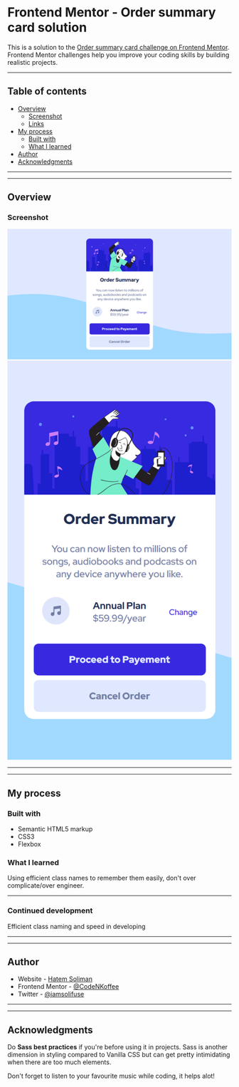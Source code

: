 # Frontend Mentor - Order summary card solution

This is a solution to the [Order summary card challenge on Frontend Mentor](https://www.frontendmentor.io/challenges/order-summary-component-QlPmajDUj). Frontend Mentor challenges help you improve your coding skills by building realistic projects.

---

## Table of contents

- [Overview](#overview)
  - [Screenshot](#screenshot)
  - [Links](#links)
- [My process](#my-process)
  - [Built with](#built-with)
  - [What I learned](#what-i-learned)
- [Author](#author)
- [Acknowledgments](#acknowledgments)

---
---

## Overview

### Screenshot

![Desktop Version](./images/desktop.png)
![Mobile Version](./images/mobile.png)

---
---

## My process

### Built with

- Semantic HTML5 markup
- CSS3
- Flexbox


### What I learned

Using efficient class names to remember them easily, don't over complicate/over engineer.

---

### Continued development

Efficient class naming and speed in developing

---
---

## Author

- Website - [Hatem Soliman](https://www.hatemsoliman.dev/)
- Frontend Mentor - [@CodeNKoffee](https://www.frontendmentor.io/profile/CodeNKoffee)
- Twitter - [@iamsolifuse](https://twitter.com/iamsolifuse)

---
---

## Acknowledgments

Do **Sass best practices** if you're before using it in projects. Sass is another dimension in styling compared to Vanilla CSS but can get pretty intimidating when there are too much elements.

Don't forget to listen to your favourite music while coding, it helps alot!
